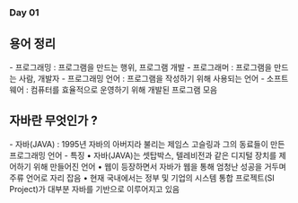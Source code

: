 <h3> Day 01 </h3>

<h2> 용어 정리 </h2>
  - 프로그래밍 : 프로그램을 만드는 행위, 프로그램 개발   
  - 프로그래머 : 프로그램을 만드는 사람, 개발자   
  - 프로그래밍 언어 : 프로그램을 작성하기 위해 사용되는 언어   
  - 소프트웨어 : 컴퓨터를 효율적으로 운영하기 위해 개발된 프로그램 모음   
  
<h2> 자바란 무엇인가 ? </h2>
  - 자바(JAVA) : 1995년 자바의 아버지라 불리는 제임스 고슬링과 그의 동료들이 만든 프로그래밍 언어
  - 특징
     • 자바(JAVA)는 셋탑박스, 텔레비전과 같은 디지털 장치를 제어하기 위해 만들어진 언어
     • 웹이 등장하면서 자바가 웹을 통해 엄청난 성공을 거두며 주류 언어로 자리 잡음
     • 현재 국내에서는 정부 및 기업의 시스템 통합 프로젝트(SI Project)가 대부분 자바를 기반으로 이루어지고 있음

